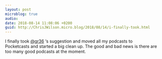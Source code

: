 ```yaml
---
layout: post
microblog: true
audio: 
date: 2018-08-14 11:08:06 +0200
guid: http://ChrisJWilson.micro.blog/2018/08/14/i-finally-took.html
---
```

I finally took [@gr36](https://micro.blog/gr36) ‘s suggestion and moved all my podcasts to Pocketcasts and started a big clean up. The good and bad news is there are too many good podcasts at the moment. 
